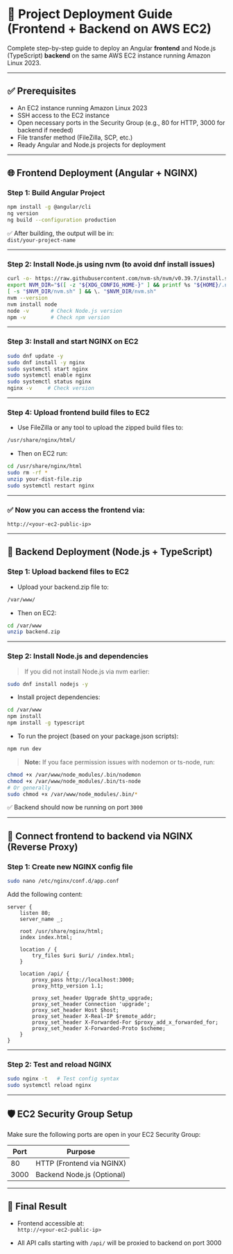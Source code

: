 
# 🚀 Project Deployment Guide (Frontend + Backend on AWS EC2)

Complete step-by-step guide to deploy an Angular **frontend** and Node.js (TypeScript) **backend** on the same AWS EC2 instance running Amazon Linux 2023.

---

## ✅ Prerequisites

- An EC2 instance running Amazon Linux 2023
- SSH access to the EC2 instance
- Open necessary ports in the Security Group (e.g., 80 for HTTP, 3000 for backend if needed)
- File transfer method (FileZilla, SCP, etc.)
- Ready Angular and Node.js projects for deployment

---

## 🌐 Frontend Deployment (Angular + NGINX)

### Step 1: Build Angular Project

```bash
npm install -g @angular/cli
ng version
ng build --configuration production
```

✅ After building, the output will be in:  
`dist/your-project-name`

---

### Step 2: Install Node.js using nvm (to avoid dnf install issues)

```bash
curl -o- https://raw.githubusercontent.com/nvm-sh/nvm/v0.39.7/install.sh | bash
export NVM_DIR="$([ -z "${XDG_CONFIG_HOME-}" ] && printf %s "${HOME}/.nvm" || printf %s "${XDG_CONFIG_HOME}/nvm")"
[ -s "$NVM_DIR/nvm.sh" ] && \. "$NVM_DIR/nvm.sh"
nvm --version
nvm install node
node -v       # Check Node.js version
npm -v        # Check npm version
```

---

### Step 3: Install and start NGINX on EC2

```bash
sudo dnf update -y
sudo dnf install -y nginx
sudo systemctl start nginx
sudo systemctl enable nginx
sudo systemctl status nginx
nginx -v     # Check version
```

---

### Step 4: Upload frontend build files to EC2

- Use FileZilla or any tool to upload the zipped build files to:

```bash
/usr/share/nginx/html/
```

- Then on EC2 run:

```bash
cd /usr/share/nginx/html
sudo rm -rf *
unzip your-dist-file.zip
sudo systemctl restart nginx
```

---

### ✅ Now you can access the frontend via:

```
http://<your-ec2-public-ip>
```

---

## 🧰 Backend Deployment (Node.js + TypeScript)

### Step 1: Upload backend files to EC2

- Upload your backend.zip file to:

```bash
/var/www/
```

- Then on EC2:

```bash
cd /var/www
unzip backend.zip
```

---

### Step 2: Install Node.js and dependencies

> If you did not install Node.js via nvm earlier:

```bash
sudo dnf install nodejs -y
```

- Install project dependencies:

```bash
cd /var/www
npm install
npm install -g typescript
```

- To run the project (based on your package.json scripts):

```bash
npm run dev
```

> **Note:** If you face permission issues with nodemon or ts-node, run:

```bash
chmod +x /var/www/node_modules/.bin/nodemon
chmod +x /var/www/node_modules/.bin/ts-node
# Or generally
sudo chmod +x /var/www/node_modules/.bin/*
```

✅ Backend should now be running on port `3000`

---

## 🔄 Connect frontend to backend via NGINX (Reverse Proxy)

### Step 1: Create new NGINX config file

```bash
sudo nano /etc/nginx/conf.d/app.conf
```

Add the following content:

```nginx
server {
    listen 80;
    server_name _;

    root /usr/share/nginx/html;
    index index.html;

    location / {
        try_files $uri $uri/ /index.html;
    }

    location /api/ {
        proxy_pass http://localhost:3000;
        proxy_http_version 1.1;

        proxy_set_header Upgrade $http_upgrade;
        proxy_set_header Connection 'upgrade';
        proxy_set_header Host $host;
        proxy_set_header X-Real-IP $remote_addr;
        proxy_set_header X-Forwarded-For $proxy_add_x_forwarded_for;
        proxy_set_header X-Forwarded-Proto $scheme;
    }
}
```

---

### Step 2: Test and reload NGINX

```bash
sudo nginx -t   # Test config syntax
sudo systemctl reload nginx
```

---

## 🛡️ EC2 Security Group Setup

Make sure the following ports are open in your EC2 Security Group:

| Port | Purpose                      |
|-------|-----------------------------|
| 80    | HTTP (Frontend via NGINX)    |
| 3000  | Backend Node.js (Optional)   |

---

## 🎉 Final Result

- Frontend accessible at:  
  `http://<your-ec2-public-ip>`

- All API calls starting with `/api/` will be proxied to backend on port 3000
